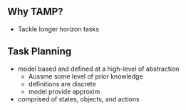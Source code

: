 ## Why TAMP?
- Tackle longer horizon tasks
## Task Planning
 - model based and defined at a high-level of abstraction
	- Aussme some level of prior knowledge
	- definitions are discrete
	- model provide approxim
 - comprised of states, objects, and actions